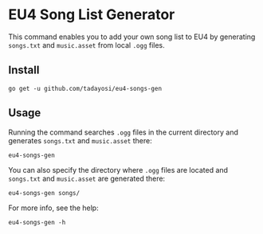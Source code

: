 # EU4 Song List Generator

This command enables you to add your own song list to EU4 by generating `songs.txt` and `music.asset` from local `.ogg` files.

## Install

    go get -u github.com/tadayosi/eu4-songs-gen

## Usage

Running the command searches `.ogg` files in the current directory and generates `songs.txt` and `music.asset` there:

    eu4-songs-gen

You can also specify the directory where `.ogg` files are located and `songs.txt` and `music.asset` are generated there:

    eu4-songs-gen songs/

For more info, see the help:

    eu4-songs-gen -h
